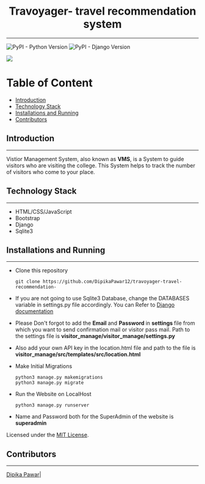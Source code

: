 <h1 align = "center">
    Travoyager- travel recommendation  system
</h1>

---

<img alt="PyPI - Python Version" src="https://img.shields.io/badge/python%20vesion-3.8.2-green"> <img alt="PyPI - Django Version" src="https://img.shields.io/badge/django%20version-3.0.6-blue">

<p>
<img src = "VMS.png">
</p>

<h1>Table of Content</h1>

- [Introduction](#introduction)
- [Technology Stack](#technology-stack)
- [Installations and Running](#installations-and-running)
- [Contributors](#contributors)



## Introduction

---

Vistior Management System, also known as <strong>VMS</strong>, is a System to guide visitors who are visiting the college.
This System helps to track the number of visitors who come to your place.

## Technology Stack

---

- HTML/CSS/JavaScript
- Bootstrap
- Django
- Sqlite3

## Installations and Running

---

- Clone this repository

  ```
  git clone https://github.com/DipikaPawar12/travoyager-travel-recommendation-
  ```

- If you are not going to use Sqlite3 Database, change the DATABASES variable in settings.py file accordingly. You can Refer to [Django documentation](https://docs.djangoproject.com/en/3.0/ref/databases/)

- Please Don't forgot to add the <strong> Email </strong> and <strong>Password </strong> in <strong> settings </strong> file from which you want to send confirmation mail or visitor pass mail. Path to the settings file is <strong> visitor_manage/visitor_manage/settings.py </strong>

- Also add your own API key in the location.html file and path to the file is <strong>visitor_manage/src/templates/src/location.html </strong>

- Make Initial Migrations

  ```
  python3 manage.py makemigrations
  python3 manage.py migrate
  ```

- Run the Website on LocalHost
  ```
  python3 manage.py runserver
  ```

- Name and Password both for the SuperAdmin of the website is <strong>superadmin</strong>

Licensed under the [MIT License](LICENSE).

## Contributors

---
[Dipika Pawar](https://github.com/DipikaPawar12)|
